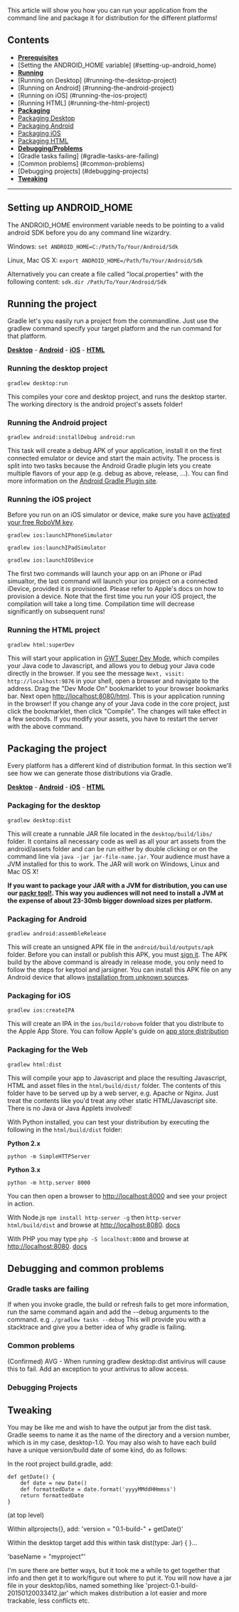 This article will show you how you can run your application from the command line and package it for distribution for the different platforms!
## Contents
* [**Prerequisites**](#setting-up-android_home) 
 * [Setting the ANDROID_HOME variable] (#setting-up-android_home)
* [**Running**](#running-the-project)
 * [Running on Desktop] (#running-the-desktop-project)
 * [Running on Android] (#running-the-android-project)
 * [Running on iOS] (#running-the-ios-project)
 * [Running HTML] (#running-the-html-project)
* [**Packaging**](#packaging-the-project) 
 * [Packaging Desktop](#packaging-for-the-desktop)
 * [Packaging Android](#packaging-for-android)
 * [Packaging iOS](#packaging-for-ios)
 * [Packaging HTML](#packaging-for-the-web) 
* [**Debugging/Problems**](#debugging-and-common-problems) 
 * [Gradle tasks failing] (#gradle-tasks-are-failing)
 * [Common problems] (#common-problems)
 * [Debugging projects] (#debugging-projects)
* [**Tweaking**](#tweaking)

***

## Setting up ANDROID_HOME
The ANDROID_HOME environment variable needs to be pointing to a valid android SDK before you do any command line wizardry.

Windows: `set ANDROID_HOME=C:/Path/To/Your/Android/Sdk`

Linux, Mac OS X: `export ANDROID_HOME=/Path/To/Your/Android/Sdk`

Alternatively you can create a file called "local.properties" with the following content: `sdk.dir /Path/To/Your/Android/Sdk`

## Running the project
Gradle let's you easily run a project from the commandline. Just use the gradlew command specify your target platform and the run command for that platform.

[**Desktop**](#running-the-desktop-project) - [**Android**](#running-the-android-project) - [**iOS**](#running-the-ios-project) - [**HTML**](#running-the-html-project) 

### Running the desktop project
`gradlew desktop:run`

This compiles your core and desktop project, and runs the desktop starter. The working directory is the android project's assets folder!

### Running the Android project
`gradlew android:installDebug android:run`

This task will create a debug APK of your application, install it on the first connected emulator or device and start the main activity. The process is split into two tasks because the Android Gradle plugin lets you create multiple flavors of your app (e.g. debug as above, release, ...). You can find more information on the [Android Gradle Plugin site](http://tools.android.com/tech-docs/new-build-system/user-guide).

### Running the iOS project
Before you run on an iOS simulator or device, make sure you have [activated your free RoboVM key](https://github.com/libgdx/libgdx/wiki/Setting-up-your-Development-Environment-(Eclipse,-Intellij-IDEA,-NetBeans)#setup-for-ios-development).

`gradlew ios:launchIPhoneSimulator`

`gradlew ios:launchIPadSimulator`

`gradlew ios:launchIOSDevice`

The first two commands will launch your app on an iPhone or iPad simualtor, the last command will launch your ios project on a connected iDevice, provided it is provisioned. Please refer to Apple's docs on how to provision a device. Note that the first time you run your iOS project, the compilation will take a long time. Compilation time will decrease significantly on subsequent runs!

### Running the HTML project
`gradlew html:superDev`

This will start your application in [GWT Super Dev Mode](http://www.badlogicgames.com/wordpress/?p=3073), which compiles your Java code to Javascript, and allows you to debug your Java code directly in the browser. If you see the message `Next, visit: http://localhost:9876` in your shell, open a browser and navigate to the address. Drag the "Dev Mode On" bookmarklet to your browser bookmarks bar. Next open [http://localhost:8080/html](http://localhost:8080/html). This is your application running in the browser! If you change any of your Java code in the core project, just click the bookmarklet, then click "Compile". The changes will take effect in a few seconds. If you modify your assets, you have to restart the server with the above command.

## Packaging the project
Every platform has a different kind of distribution format. In this section we'll see how we can generate those distributions via Gradle.

[**Desktop**](#packaging-for-the-desktop) - [**Android**](#packaging-for-android) - [**iOS**](#packaging-for-ios) - [**HTML**](#packaging-for-the-web) 

### Packaging for the desktop
`gradlew desktop:dist`

This will create a runnable JAR file located in the `desktop/build/libs/` folder. It contains all necessary code as well as all your art assets from the android/assets folder and can be run either by double clicking or on the command line via `java -jar jar-file-name.jar`. Your audience must have a JVM installed for this to work. The JAR will work on Windows, Linux and Mac OS X!

**If you want to package your JAR with a JVM for distribution, you can use our [packr tool!](https://github.com/libgdx/packr). This way you audiences will not need to install a JVM at the expense of about 23-30mb bigger download sizes per platform.**

### Packaging for Android
`gradlew android:assembleRelease`

This will create an unsigned APK file in the `android/build/outputs/apk` folder. Before you can install or publish this APK, you must [sign it](http://developer.android.com/tools/publishing/app-signing.html). The APK build by the above command is already in release mode, you only need to follow the steps for keytool and jarsigner. You can install this APK file on any Android device that allows [installation from unknown sources](http://developer.android.com/distribute/open.html#unknown-sources). 

### Packaging for iOS
`gradlew ios:createIPA`

This will create an IPA in the `ios/build/robovm` folder that you distribute to the Apple App Store. You can follow Apple's guide on [app store distribution](https://developer.apple.com/library/ios/documentation/IDEs/Conceptual/AppDistributionGuide/Introduction/Introduction.html)

### Packaging for the Web
`gradlew html:dist`

This will compile your app to Javascript and place the resulting Javascript, HTML and asset files in the `html/build/dist/` folder. The contents of this folder have to be served up by a web server, e.g. Apache or Nginx. Just treat the contents like you'd treat any other static HTML/Javascript site. There is no Java or Java Applets involved!

With Python installed, you can test your distribution by executing the following in the `html/build/dist` folder:

**Python 2.x**

`python -m SimpleHTTPServer`

**Python 3.x**

`python -m http.server 8000`

You can then open a browser to [http://localhost:8000](http://localhost:8000) and see your project in action.

With Node.js `npm install http-server -g` then `http-server html/build/dist` and browse at <http://localhost:8080>. [docs](https://github.com/indexzero/http-server)

With PHP you may type `php -S localhost:8000` and browse at <http://localhost:8080>. [docs](http://php.net/manual/en/features.commandline.webserver.php)

## Debugging and common problems
### Gradle tasks are failing
If when you invoke gradle, the build or refresh fails to get more information, run the same command again and add the --debug arguments to the command.
e.g
```./gradlew tasks --debug```
This will provide you with a stacktrace and give you a better idea of why gradle is failing.

### Common problems
(Confirmed) AVG - When running gradlew desktop:dist antivirus will cause this to fail. Add an exception to your antivirus to allow access.
### Debugging Projects

## Tweaking

You may be like me and wish to have the output jar from the dist task. Gradle seems to name it as the name of the directory and a version number, which is in my case, desktop-1.0. You may also wish to have each build have a unique version/build date of some kind, do as follows:

In the root project build.gradle, add:

    def getDate() {
        def date = new Date()
        def formattedDate = date.format('yyyyMMddHHmmss')
        return formattedDate
    }

(at top level)

Within allprojects{}, add: 'version = "0.1-build-" + getDate()'

Within the desktop target add this within task dist(type: Jar) { }...

'baseName = "myproject"'

I'm sure there are better ways, but it took me a while to get together that info and then get it to work/figure out where to put it. You will now have a jar file in your desktop/libs, named something like 'project-0.1-build-20150120033412.jar' which makes distribution a lot easier and more trackable, less conflicts etc.